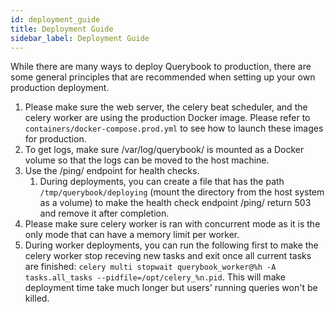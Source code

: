 ```yaml
---
id: deployment_guide
title: Deployment Guide
sidebar_label: Deployment Guide
---
```


While there are many ways to deploy Querybook to production, there are some general principles
that are recommended when setting up your own production deployment.

1. Please make sure the web server, the celery beat scheduler, and the celery worker are using the production Docker image. Please refer to `containers/docker-compose.prod.yml` to see how to launch these images for production.
2. To get logs, make sure /var/log/querybook/ is mounted as a Docker volume so that the logs can be moved to the host machine.
3. Use the /ping/ endpoint for health checks.
    1. During deployments, you can create a file that has the path `/tmp/querybook/deploying` (mount the directory from the host system as a volume) to make the health check endpoint /ping/ return 503 and remove it after completion.
4. Please make sure celery worker is ran with concurrent mode as it is the only mode that can have a memory limit per worker.
5. During worker deployments, you can run the following first to make the celery worker stop receving new tasks and exit once all current tasks are finished: `celery multi stopwait querybook_worker@%h -A tasks.all_tasks --pidfile=/opt/celery_%n.pid`. This will make deployment time take much longer but users' running queries won't be killed.
